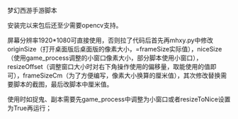 梦幻西游手游脚本

安装完以来包后还至少需要opencv支持。

屏幕分辨率1920*1080可直接使用，否则拉了代码后首先再mhxy.py中修改originSize（打开桌面版后桌面版的像素大小，=frameSize实际值），niceSize（使用game_process调整的小窗口像素大小，部分脚本使用小窗口），resizeOffset（调整窗口大小时对右下角操作使用的偏移量，取能使用的值即可），frameSizeCm（为了方便编写，像素大小换算的厘米值），其次修改替换需要脚本的截图，最后改脚本中厘米值。

使用时如捉鬼、副本需要先game_process中调整为小窗口或者resizeToNice设置为True再运行；
